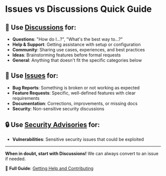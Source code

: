 # Issues vs Discussions Quick Guide

## 💬 Use [Discussions](https://github.com/eatyourpeas/checktick/discussions) for:

- **Questions**: "How do I...?", "What's the best way to...?"
- **Help & Support**: Getting assistance with setup or configuration
- **Community**: Sharing use cases, experiences, and best practices
- **Ideas**: Brainstorming features before formal requests
- **General**: Anything that doesn't fit the specific categories below

## 🐛 Use [Issues](https://github.com/eatyourpeas/checktick/issues) for:

- **Bug Reports**: Something is broken or not working as expected
- **Feature Requests**: Specific, well-defined features with clear requirements
- **Documentation**: Corrections, improvements, or missing docs
- **Security**: Non-sensitive security discussions

## 🔒 Use [Security Advisories](https://github.com/eatyourpeas/checktick/security/advisories/new) for:

- **Vulnerabilities**: Sensitive security issues that could be exploited

---

**When in doubt, start with Discussions!** We can always convert to an issue if needed.

📖 **Full Guide**: [Getting Help and Contributing](./getting-help.md)
